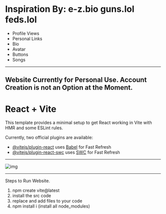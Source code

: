 # Inspiration By: e-z.bio guns.lol feds.lol 

- Profile Views
- Personal Links
- Bio
- Avatar
- Buttons
- Songs

-----------
Website Currently for Personal Use.
Account Creation is not an Option at the Moment.
-----------

# React + Vite

This template provides a minimal setup to get React working in Vite with HMR and some ESLint rules.

Currently, two official plugins are available:

- [@vitejs/plugin-react](https://github.com/vitejs/vite-plugin-react/blob/main/packages/plugin-react/README.md) uses [Babel](https://babeljs.io/) for Fast Refresh
- [@vitejs/plugin-react-swc](https://github.com/vitejs/vite-plugin-react-swc) uses [SWC](https://swc.rs/) for Fast Refresh

----------------------------------
![img](https://i.imgur.com/2OSRybO.png)



----------------------------------
Steps to Run Website.

1. npm create vite@latest
2. install the src code
3. replace and add files to your code
4. npm install i (install all node_modules)
